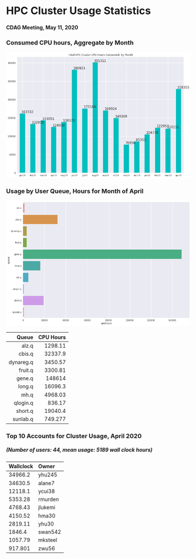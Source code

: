 # HPC Cluster Usage Statistics
####  CDAG Meeting, May 11, 2020

### Consumed CPU hours, Aggregate by Month
<img src="Images/HPC_Cluster_Usage_Barchart_202005.png">


### Usage by User Queue, Hours for Month of April

<img src="Images/HPC_Cluster_queue_usage_202005.png">


Queue | CPU Hours
---------:|-----------:|
alz.q|1298.11
cbis.q|32337.9
dynareg.q|3450.57
fruit.q|3300.81
gene.q|148614
long.q|16096.3
mh.q|4968.03
qlogin.q|836.17
short.q|19040.4
sunlab.q|749.277


### Top 10 Accounts for Cluster Usage, April 2020
##### (Number of users: 44, mean usage: 5189 wall clock hours)

Wallclock | Owner
:--------|:--------
34966.2|yhu245
34630.5|alane7
12118.1|ycui38
5353.28|rmurden
4768.43|jlukemi
4150.52|hma30
2819.11|yhu30
1846.4|swan542
1057.79|mksteel
917.801|zwu56
